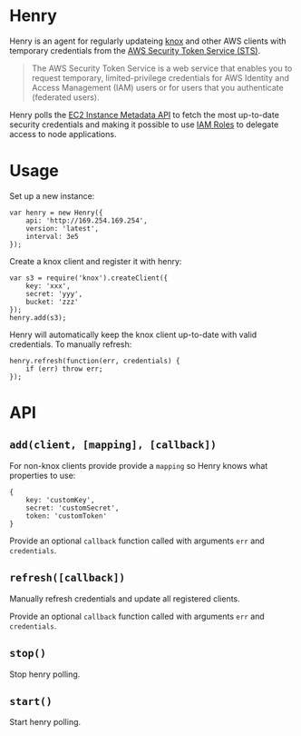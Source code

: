 Henry
=====
Henry is an agent for regularly updateing [knox][knox] and other AWS clients with
temporary credentials from the [AWS Security Token Service (STS)][sts].

> The AWS Security Token Service is a web service that enables you to request
> temporary, limited-privilege credentials for AWS Identity and Access
> Management (IAM) users or for users that you authenticate (federated users).

Henry polls the [EC2 Instance Metadata API][metadata] to fetch the most
up-to-date security credentials and making it possible to use
[IAM Roles][roles] to delegate access to node applications.

[knox]:https://github.com/LearnBoost/knox
[sts]:http://docs.aws.amazon.com/STS/latest/APIReference/Welcome.html
[metadata]:http://docs.aws.amazon.com/AWSEC2/latest/UserGuide/AESDG-chapter-instancedata.html
[roles]:http://docs.aws.amazon.com/IAM/latest/UserGuide/WorkingWithRoles.html

Usage
=====

Set up a new instance:

    var henry = new Henry({
        api: 'http://169.254.169.254',
        version: 'latest',
        interval: 3e5
    });

Create a knox client and register it with henry:

    var s3 = require('knox').createClient({
        key: 'xxx',
        secret: 'yyy',
        bucket: 'zzz'
    });
    henry.add(s3);

Henry will automatically keep the knox client up-to-date with valid
credentials. To manually refresh:

    henry.refresh(function(err, credentials) {
        if (err) throw err;
    });

API
===

## `add(client, [mapping], [callback])`

For non-knox clients provide provide a `mapping` so Henry knows what properties
to use:

    {
        key: 'customKey',
        secret: 'customSecret',
        token: 'customToken'
    }

Provide an optional `callback` function called with arguments `err` and `credentials`.

## `refresh([callback])`

Manually refresh credentials and update all registered clients.

Provide an optional `callback` function called with arguments `err` and `credentials`.

## `stop()`

Stop henry polling.

## `start()`

Start henry polling.

